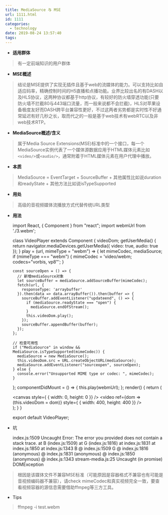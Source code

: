 ```yaml
---
title: MediaSource 与 MSE
url: 1111.html
id: 1111
categories:
  - technology
date: 2019-08-24 13:57:40
tags:
---
```


*   **适用群体**

> 有一定前端知识的用户群体

*   **MSE概述**

> 结论是MSE提供了实现无插件且基于web的流媒体的能力。可以支持比如自适应码率，精确控制时间的H5直播和点播功能。业界比较出名的有DASH以及HLS协议，这两种协议都基于http协议，有较好的防火墙穿透功能(只要防火墙不拦截80与443端口流量，而一般来说都不会拦截)，HLS对苹果设备极度友好而DASH跨平台兼容性更好，不过这两者劣势都是实时性不好通常延迟有好几秒之长，取而代之的一般是基于web技术有webRTC以及非web技术RTP。

*   **MediaSource概述/含义**

> 属于Media Source Extensions(MSE)标准中的一个接口，每一个MediaSource实例代表了一个媒体源数据应用于HTML媒体元素比如`<video/>`或`<audio/>`，通常附着于HTML媒体元素在用户代理中播放。

*   **本质**

> MediaSource = EventTarget + SourceBuffer + 其他属性比如说duration和readyState + 其他方法比如说isTypeSupported

*   **用处**

> 高级的音视频媒体流播放方式代替传统URL类型

*   **用法**

    import React, { Component } from "react";
    import webmUrl from './3.webm';
    
    class VideoPlayer extends Component {
      videoDom;
      getUserMedia() {
        return navigator.mediaDevices.getUserMedia({ video: true, audio: true });
      }
      play = (url, mimeType = "webm") => {
        let mimeCodec, mediaSource;
        if (mimeType === "webm") {
          mimeCodec = 'video/webm; codecs="vorbis, vp8"';
        }
    
        const sourceOpen = () => {
          // 新增mediaSource对象
          let sourceBuffer = mediaSource.addSourceBuffer(mimeCodec);
          fetch(url, {
            responseType: 'arraybuffer'
          }).then(data => data.arrayBuffer()).then(buffer => {
            sourceBuffer.addEventListener("updateend", () => {
              if (mediaSource.readyState === "open") {
                mediaSource.endOfStream();
              }
              this.videoDom.play();
            });
            sourceBuffer.appendBuffer(buffer);
          });
        };
    
        // 检查可用性
        if ("MediaSource" in window && MediaSource.isTypeSupported(mimeCodec)) {
          mediaSource = new MediaSource();
          this.videoDom.src = URL.createObjectURL(mediaSource);
          mediaSource.addEventListener("sourceopen", sourceOpen);
        } else {
          console.error("Unsupported MIME type or codec: ", mimeCodec);
        }
      };
      componentDidMount = () => {
        this.play(webmUrl);
      };
      render() {
        return (
          <div className="recorder-wrapper">
            <canvas style={ { width: 0, height: 0 }} />
            <video
              ref={dom => (this.videoDom = dom)}
              style={ { width: 400, height: 400 }}
            />
          </div>
        );
      }
    }
    
    export default VideoPlayer;
    

*   坑

    index.js:1509 Uncaught Error: The error you provided does not contain a stack trace.
        at B (index.js:1509)
        at G (index.js:1816)
        at index.js:1831
        at index.js:1850
        at index.js:1343
    B @ index.js:1509
    G @ index.js:1816
    (anonymous) @ index.js:1831
    (anonymous) @ index.js:1850
    (anonymous) @ index.js:1343
    stream-media.js:25 Uncaught (in promise) DOMException
    

> 根因是该媒体文件不兼容MSE标准（可能原因是容器格式不兼容也有可能是音视频编码器不兼容），请check mimeCodec和真实视频完全一致，要查看视频容器的源信息需要借助ffmpeg等三方工具。

*   Tips

> ffmpeg -i test.webm
